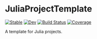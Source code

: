 # JuliaProjectTemplate

[![Stable](https://img.shields.io/badge/docs-stable-blue.svg)](https://RayleighLord.github.io/JuliaProjectTemplate.jl/stable/)
[![Dev](https://img.shields.io/badge/docs-dev-blue.svg)](https://RayleighLord.github.io/JuliaProjectTemplate.jl/dev/)
[![Build Status](https://github.com/RayleighLord/JuliaProjectTemplate.jl/actions/workflows/CI.yml/badge.svg?branch=main)](https://github.com/RayleighLord/JuliaProjectTemplate.jl/actions/workflows/CI.yml?query=branch%3Amain)
[![Coverage](https://codecov.io/gh/RayleighLord/JuliaProjectTemplate.jl/branch/main/graph/badge.svg)](https://codecov.io/gh/RayleighLord/JuliaProjectTemplate.jl)

A template for Julia projects.
